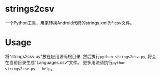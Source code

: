 strings2csv
===========

一个Python工具，用来转换Android代码的strings.xml为*.csv文件。

Usage
===========
将"strings2csv.py"放在应用源码根目录, 然后执行`python strings2csv.py`, 将会在当前目录生成"Languages.csv"文件。
更多用法请执行`python strings2csv.py --help`。
